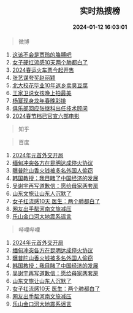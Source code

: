 <div align="center"><h2>实时热搜榜</h2><h4>2024-01-12 16:03:01</h4></div>

> 微博  

1. [这该不会是贾玲的胳膊吧](https://s.weibo.com/weibo?q=%E8%BF%99%E8%AF%A5%E4%B8%8D%E4%BC%9A%E6%98%AF%E8%B4%BE%E7%8E%B2%E7%9A%84%E8%83%B3%E8%86%8A%E5%90%A7&t=31&band_rank=1&Refer=top)<br />
2. [女子硬扛流感10天两个肺都白了](https://s.weibo.com/weibo?q=%23%E5%A5%B3%E5%AD%90%E7%A1%AC%E6%89%9B%E6%B5%81%E6%84%9F10%E5%A4%A9%E4%B8%A4%E4%B8%AA%E8%82%BA%E9%83%BD%E7%99%BD%E4%BA%86%23&t=31&band_rank=2&Refer=top)<br />
3. [2024春运火车票今起开售](https://s.weibo.com/weibo?q=%232024%E6%98%A5%E8%BF%90%E7%81%AB%E8%BD%A6%E7%A5%A8%E4%BB%8A%E8%B5%B7%E5%BC%80%E5%94%AE%23&t=31&band_rank=3&Refer=top)<br />
4. [张艺谋夸奖赵丽颖](https://s.weibo.com/weibo?q=%23%E5%BC%A0%E8%89%BA%E8%B0%8B%E5%A4%B8%E5%A5%96%E8%B5%B5%E4%B8%BD%E9%A2%96%23&t=31&band_rank=4&Refer=top)<br />
5. [北大校花毕业10年返乡卖臭豆腐](https://s.weibo.com/weibo?q=%23%E5%8C%97%E5%A4%A7%E6%A0%A1%E8%8A%B1%E6%AF%95%E4%B8%9A10%E5%B9%B4%E8%BF%94%E4%B9%A1%E5%8D%96%E8%87%AD%E8%B1%86%E8%85%90%23&t=31&band_rank=5&Refer=top)<br />
6. [王家卫说女孩晚上拍最美](https://s.weibo.com/weibo?q=%23%E7%8E%8B%E5%AE%B6%E5%8D%AB%E8%AF%B4%E5%A5%B3%E5%AD%A9%E6%99%9A%E4%B8%8A%E6%8B%8D%E6%9C%80%E7%BE%8E%23&t=31&band_rank=6&Refer=top)<br />
7. [杨幂现身龙年春晚彩排](https://s.weibo.com/weibo?q=%23%E6%9D%A8%E5%B9%82%E7%8E%B0%E8%BA%AB%E9%BE%99%E5%B9%B4%E6%98%A5%E6%99%9A%E5%BD%A9%E6%8E%92%23&t=31&band_rank=7&Refer=top)<br />
8. [俱乐部回应张继科出任技术顾问](https://s.weibo.com/weibo?q=%23%E4%BF%B1%E4%B9%90%E9%83%A8%E5%9B%9E%E5%BA%94%E5%BC%A0%E7%BB%A7%E7%A7%91%E5%87%BA%E4%BB%BB%E6%8A%80%E6%9C%AF%E9%A1%BE%E9%97%AE%23&t=31&band_rank=8&Refer=top)<br />
9. [2024春节档已官宣六部电影](https://s.weibo.com/weibo?q=%232024%E6%98%A5%E8%8A%82%E6%A1%A3%E5%B7%B2%E5%AE%98%E5%AE%A3%E5%85%AD%E9%83%A8%E7%94%B5%E5%BD%B1%23&t=31&band_rank=9&Refer=top)<br />

> 知乎  


> 百度  

1. [2024年元首外交开局](https://www.baidu.com/s?wd=2024%E5%B9%B4%E5%85%83%E9%A6%96%E5%A4%96%E4%BA%A4%E5%BC%80%E5%B1%80&sa=fyb_news&rsv_dl=fyb_news)<br />
2. [缅甸冲突各方在昆明达成停火协议](https://www.baidu.com/s?wd=%E7%BC%85%E7%94%B8%E5%86%B2%E7%AA%81%E5%90%84%E6%96%B9%E5%9C%A8%E6%98%86%E6%98%8E%E8%BE%BE%E6%88%90%E5%81%9C%E7%81%AB%E5%8D%8F%E8%AE%AE&sa=fyb_news&rsv_dl=fyb_news)<br />
3. [曝普陀山香火钱被多名外国人偷窃](https://www.baidu.com/s?wd=%E6%9B%9D%E6%99%AE%E9%99%80%E5%B1%B1%E9%A6%99%E7%81%AB%E9%92%B1%E8%A2%AB%E5%A4%9A%E5%90%8D%E5%A4%96%E5%9B%BD%E4%BA%BA%E5%81%B7%E7%AA%83&sa=fyb_news&rsv_dl=fyb_news)<br />
4. [韩国教授：我目睹了中国经济的发展](https://www.baidu.com/s?wd=%E9%9F%A9%E5%9B%BD%E6%95%99%E6%8E%88%EF%BC%9A%E6%88%91%E7%9B%AE%E7%9D%B9%E4%BA%86%E4%B8%AD%E5%9B%BD%E7%BB%8F%E6%B5%8E%E7%9A%84%E5%8F%91%E5%B1%95&sa=fyb_news&rsv_dl=fyb_news)<br />
5. [吴谢宇再写道歉信：愿给母家两套房](https://www.baidu.com/s?wd=%E5%90%B4%E8%B0%A2%E5%AE%87%E5%86%8D%E5%86%99%E9%81%93%E6%AD%89%E4%BF%A1%EF%BC%9A%E6%84%BF%E7%BB%99%E6%AF%8D%E5%AE%B6%E4%B8%A4%E5%A5%97%E6%88%BF&sa=fyb_news&rsv_dl=fyb_news)<br />
6. [山东文旅让山东人沉默了](https://www.baidu.com/s?wd=%E5%B1%B1%E4%B8%9C%E6%96%87%E6%97%85%E8%AE%A9%E5%B1%B1%E4%B8%9C%E4%BA%BA%E6%B2%89%E9%BB%98%E4%BA%86&sa=fyb_news&rsv_dl=fyb_news)<br />
7. [女子扛流感10天 医生：两个肺都白了](https://www.baidu.com/s?wd=%E5%A5%B3%E5%AD%90%E6%89%9B%E6%B5%81%E6%84%9F10%E5%A4%A9+%E5%8C%BB%E7%94%9F%EF%BC%9A%E4%B8%A4%E4%B8%AA%E8%82%BA%E9%83%BD%E7%99%BD%E4%BA%86&sa=fyb_news&rsv_dl=fyb_news)<br />
8. [网友出手帮河南文旅减压](https://www.baidu.com/s?wd=%E7%BD%91%E5%8F%8B%E5%87%BA%E6%89%8B%E5%B8%AE%E6%B2%B3%E5%8D%97%E6%96%87%E6%97%85%E5%87%8F%E5%8E%8B&sa=fyb_news&rsv_dl=fyb_news)<br />
9. [乐山金口河大地震系谣言](https://www.baidu.com/s?wd=%E4%B9%90%E5%B1%B1%E9%87%91%E5%8F%A3%E6%B2%B3%E5%A4%A7%E5%9C%B0%E9%9C%87%E7%B3%BB%E8%B0%A3%E8%A8%80&sa=fyb_news&rsv_dl=fyb_news)<br />

> 哔哩哔哩  

1. [2024年元首外交开局](https://www.baidu.com/s?wd=2024%E5%B9%B4%E5%85%83%E9%A6%96%E5%A4%96%E4%BA%A4%E5%BC%80%E5%B1%80&sa=fyb_news&rsv_dl=fyb_news)<br />
2. [缅甸冲突各方在昆明达成停火协议](https://www.baidu.com/s?wd=%E7%BC%85%E7%94%B8%E5%86%B2%E7%AA%81%E5%90%84%E6%96%B9%E5%9C%A8%E6%98%86%E6%98%8E%E8%BE%BE%E6%88%90%E5%81%9C%E7%81%AB%E5%8D%8F%E8%AE%AE&sa=fyb_news&rsv_dl=fyb_news)<br />
3. [曝普陀山香火钱被多名外国人偷窃](https://www.baidu.com/s?wd=%E6%9B%9D%E6%99%AE%E9%99%80%E5%B1%B1%E9%A6%99%E7%81%AB%E9%92%B1%E8%A2%AB%E5%A4%9A%E5%90%8D%E5%A4%96%E5%9B%BD%E4%BA%BA%E5%81%B7%E7%AA%83&sa=fyb_news&rsv_dl=fyb_news)<br />
4. [韩国教授：我目睹了中国经济的发展](https://www.baidu.com/s?wd=%E9%9F%A9%E5%9B%BD%E6%95%99%E6%8E%88%EF%BC%9A%E6%88%91%E7%9B%AE%E7%9D%B9%E4%BA%86%E4%B8%AD%E5%9B%BD%E7%BB%8F%E6%B5%8E%E7%9A%84%E5%8F%91%E5%B1%95&sa=fyb_news&rsv_dl=fyb_news)<br />
5. [吴谢宇再写道歉信：愿给母家两套房](https://www.baidu.com/s?wd=%E5%90%B4%E8%B0%A2%E5%AE%87%E5%86%8D%E5%86%99%E9%81%93%E6%AD%89%E4%BF%A1%EF%BC%9A%E6%84%BF%E7%BB%99%E6%AF%8D%E5%AE%B6%E4%B8%A4%E5%A5%97%E6%88%BF&sa=fyb_news&rsv_dl=fyb_news)<br />
6. [山东文旅让山东人沉默了](https://www.baidu.com/s?wd=%E5%B1%B1%E4%B8%9C%E6%96%87%E6%97%85%E8%AE%A9%E5%B1%B1%E4%B8%9C%E4%BA%BA%E6%B2%89%E9%BB%98%E4%BA%86&sa=fyb_news&rsv_dl=fyb_news)<br />
7. [女子扛流感10天 医生：两个肺都白了](https://www.baidu.com/s?wd=%E5%A5%B3%E5%AD%90%E6%89%9B%E6%B5%81%E6%84%9F10%E5%A4%A9+%E5%8C%BB%E7%94%9F%EF%BC%9A%E4%B8%A4%E4%B8%AA%E8%82%BA%E9%83%BD%E7%99%BD%E4%BA%86&sa=fyb_news&rsv_dl=fyb_news)<br />
8. [网友出手帮河南文旅减压](https://www.baidu.com/s?wd=%E7%BD%91%E5%8F%8B%E5%87%BA%E6%89%8B%E5%B8%AE%E6%B2%B3%E5%8D%97%E6%96%87%E6%97%85%E5%87%8F%E5%8E%8B&sa=fyb_news&rsv_dl=fyb_news)<br />
9. [乐山金口河大地震系谣言](https://www.baidu.com/s?wd=%E4%B9%90%E5%B1%B1%E9%87%91%E5%8F%A3%E6%B2%B3%E5%A4%A7%E5%9C%B0%E9%9C%87%E7%B3%BB%E8%B0%A3%E8%A8%80&sa=fyb_news&rsv_dl=fyb_news)<br />
